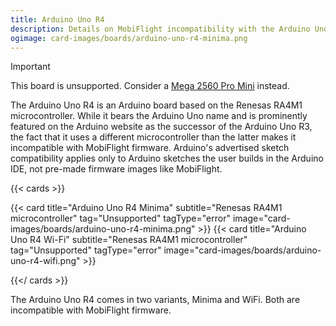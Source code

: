 ```yaml
---
title: Arduino Uno R4
description: Details on MobiFlight incompatibility with the Arduino Uno R4.
ogimage: card-images/boards/arduino-uno-r4-minima.png
---
```


> [!IMPORTANT]
> This board is unsupported. Consider a [Mega 2560 Pro Mini](/boards/recommended/mega-2560-pro-mini/) instead.

The Arduino Uno R4 is an Arduino board based on the Renesas RA4M1 microcontroller.
While it bears the Arduino Uno name and is prominently featured on the Arduino website as the
successor of the Arduino Uno R3, the fact that it uses a different microcontroller than the
latter makes it incompatible with MobiFlight firmware. Arduino's advertised sketch compatibility
applies only to Arduino sketches the user builds in the Arduino IDE, not pre-made firmware images
like MobiFlight.

{{< cards >}}

{{< card title="Arduino Uno R4 Minima" subtitle="Renesas RA4M1 microcontroller" tag="Unsupported" tagType="error" image="card-images/boards/arduino-uno-r4-minima.png" >}}
{{< card title="Arduino Uno R4 Wi-Fi" subtitle="Renesas RA4M1 microcontroller" tag="Unsupported" tagType="error" image="card-images/boards/arduino-uno-r4-wifi.png" >}}

{{</ cards >}}

The Arduino Uno R4 comes in two variants, Minima and WiFi. Both are incompatible with MobiFlight firmware.
